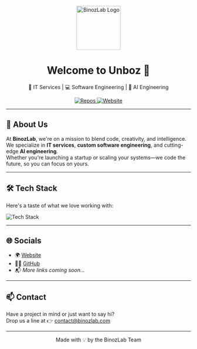 <p align="center">
  <img src="https://github.com/Unboz.png" width="120" alt="BinozLab Logo" />
</p>

<h1 align="center">Welcome to Unboz 👋</h1>

<p align="center">🚀 IT Services | 💻 Software Engineering | 🧠 AI Engineering</p>

<p align="center">
  <a href="https://github.com/BinozLab?tab=repositories">
    <img alt="Repos" src="https://img.shields.io/badge/Public%20Repos-Click%20Here-blue?style=for-the-badge&logo=github" />
  </a>
  <a href="https://binozlab.com">
    <img alt="Website" src="https://img.shields.io/badge/Website-BinozLab.com-brightgreen?style=for-the-badge&logo=google-chrome" />
  </a>
</p>

---

## 🧠 About Us

At **BinozLab**, we're on a mission to blend code, creativity, and intelligence.  
We specialize in **IT services**, **custom software engineering**, and cutting-edge **AI engineering**.  
Whether you're launching a startup or scaling your systems—we code the future, so you can focus on yours.

---

## 🛠 Tech Stack

Here's a taste of what we love working with:

<img src="https://skillicons.dev/icons?i=python,java,js,nodejs,react,flutter,tailwind,html,css,figma,linux,docker,git,github,vscode&theme=light" alt="Tech Stack" />

---

## 🌐 Socials

- 🌍 [Website](https://binozlab.com)
- 🧑‍💼 [GitHub](https://github.com/BinozLab)
- 📬 *More links coming soon...*

---

## 📫 Contact

Have a project in mind or just want to say hi?  
Drop us a line at 👉 [contact@binozlab.com](mailto:contact@binozlab.com)

---

<p align="center">Made with 💡 by the BinozLab Team</p>
